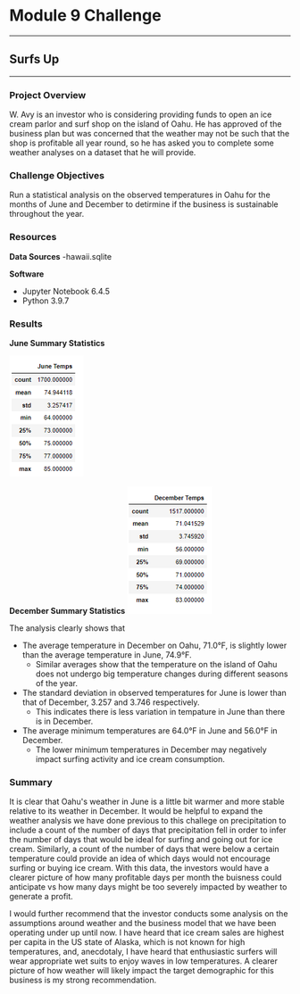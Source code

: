 # Module 9 Challenge

---
## Surfs Up
---

### Project Overview
W. Avy is an investor who is considering providing funds to open an ice cream parlor and surf shop on the island of Oahu. He has approved of the business plan but was concerned that the weather may not be such that the shop is profitable all year round, so he has asked you to complete some weather analyses on a dataset that he will provide.


### Challenge Objectives
Run a statistical analysis on the observed temperatures in Oahu for the months of June and December to detirmine if the business is sustainable throughout the year.


### Resources
**Data Sources**
-hawaii.sqlite

**Software**
- Jupyter Notebook 6.4.5
- Python 3.9.7


### Results

**June Summary Statistics**

![june_summary_stats.png](https://github.com/saraegregg/Mod9_surfs_up/blob/main/images/june_summary_stats.png)

**December Summary Statistics**
![dec_summary_stats.png](https://github.com/saraegregg/Mod9_surfs_up/blob/main/images/dec_summary_stats.png)

The analysis clearly shows that
- The average temperature in December on Oahu, 71.0°F, is slightly lower than the average temperature in June, 74.9°F.
    - Similar averages show that the temperature on the island of Oahu does not undergo big temperature changes during different seasons of the year.
- The standard deviation in observed temperatures for June is lower than that of December, 3.257 and 3.746 respectively.
    - This indicates there is less variation in tempature in June than there is in December.
- The average minimum temperatures are 64.0°F in June and 56.0°F in December.
    - The lower minimum temperatures in December may negatively impact surfing activity and ice cream consumption.


### Summary

It is clear that Oahu's weather in June is a little bit warmer and more stable relative to its weather in December. It would be helpful to expand the weather analysis we have done previous to this challege on precipitation to include a count of the number of days that precipitation fell in order to infer the number of days that would be ideal for surfing and going out for ice cream. Similarly, a count of the number of days that were below a certain temperature could provide an idea of which days would not encourage surfing or buying ice cream. With this data, the investors would have a clearer picture of how many profitable days per month the buisness could anticipate vs how many days might be too severely impacted by weather to generate a profit.

I would further recommend that the investor conducts some analysis on the assumptions around weather and the business model that we have been operating under up until now. I have heard that ice cream sales are highest per capita in the US state of Alaska, which is not known for high temperatures, and, anecdotaly, I have heard that enthusiastic surfers will wear appropriate wet suits to enjoy waves in low temperatures. A clearer picture of how weather will likely impact the target demographic for this business is my strong recommendation.